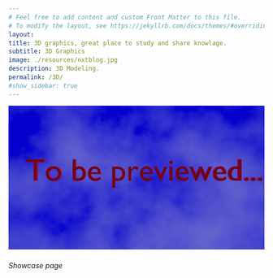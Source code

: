 ```yaml
---
# Feel free to add content and custom Front Matter to this file.
# To modify the layout, see https://jekyllrb.com/docs/themes/#overriding-theme-defaults
layout: 
title: 3D graphics, great place to study and share knowlage.
subtitle: 3D Graphics
image: ./resources/nxtblog.jpg
description: 3D Modeling.
permalink: /3D/
#show_sidebar: true
---
```


![To be previewed](/img/tbp.jpg)
###### Showcase page
